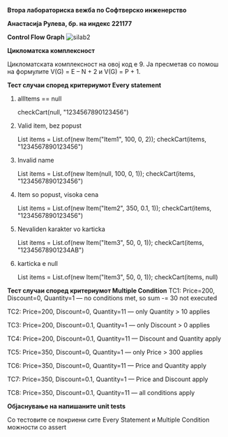 **Втора лабораториска вежба по Софтверско инженерство**

**Анастасија Рулева, бр. на индекс 221177**

**Control Flow Graph**
![silab2](https://github.com/user-attachments/assets/25270e52-cfa4-4930-b565-a5f3cdf5f889)


**Цикломатска комплексност**

Цикломатската комплексност на овој код е 9. Ја пресметав со помош на формулите V(G) = E – N + 2
и V(G) = P + 1.

**Тест случаи според критериумот Every statement**
1. allItems == null

   checkCart(null, "1234567890123456")
2. Valid item, bez popust

   List<Item> items = List.of(new Item("Item1", 100, 0, 2));
    checkCart(items, "1234567890123456")
3. Invalid name

   List<Item> items = List.of(new Item(null, 100, 0, 1));
    checkCart(items, "1234567890123456")
4. Item so popust, visoka cena

   List<Item> items = List.of(new Item("Item2", 350, 0.1, 1));
    checkCart(items, "1234567890123456")
5. Nevaliden karakter vo karticka

   List<Item> items = List.of(new Item("Item3", 50, 0, 1));
    checkCart(items, "12345678901234AB")
6. karticka e null

     List<Item> items = List.of(new Item("Item3", 50, 0, 1));
    checkCart(items, null)

**Тест случаи според критериумот Multiple Condition**
TC1: Price=200, Discount=0, Quantity=1 — no conditions met, so sum -= 30 not executed

TC2: Price=200, Discount=0, Quantity=11 — only Quantity > 10 applies

TC3: Price=200, Discount=0.1, Quantity=1 — only Discount > 0 applies

TC4: Price=200, Discount=0.1, Quantity=11 — Discount and Quantity apply

TC5: Price=350, Discount=0, Quantity=1 — only Price > 300 applies

TC6: Price=350, Discount=0, Quantity=11 — Price and Quantity apply

TC7: Price=350, Discount=0.1, Quantity=1 — Price and Discount apply

TC8: Price=350, Discount=0.1, Quantity=11 — all conditions apply

**Објаснување на напишаните unit tests**

Со тестовите се покриени сите Every Statement и Multiple Condition можности со assert

